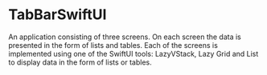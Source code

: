 # TabBarSwiftUI
 An application consisting of three screens. On each screen the data is presented in the form of lists and tables. Each of the screens is implemented using one of the SwiftUI tools: LazyVStack, Lazy Grid and List to display data in the form of lists or tables.
